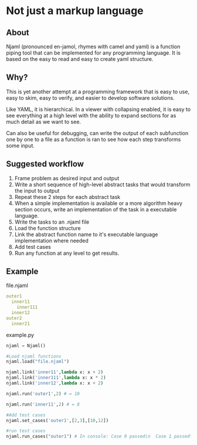 # Not just a markup language

## About 
Njaml (pronounced en-jamol, rhymes with camel and yaml) is a function piping tool that can be implemented for any programming language. It is based on the easy to read and easy to create yaml structure. 

## Why?
This is yet another attempt at a programming framework that is easy to use, easy to skim, easy to verify, and easier to develop software solutions. 

Like YAML, it is hierarchical. In a viewer with collapsing enabled, it is easy to see everything at a high level with the ability to expand sections for as much detail as we want to see.

Can also be useful for debugging, can write the output of each subfunction one by one to a file as a function is ran to see how each step transforms some input.

## Suggested workflow
1. Frame problem as desired input and output
2. Write a short sequence of high-level abstract tasks that would transform the input to output
3. Repeat these 2 steps for each abstract task
4. When a simple implementation is available or a more algorithm heavy section occurs, write an implementation of the task in a executable language.
5. Write the tasks to an .njaml file
6. Load the function structure
7. Link the abstract function name to it's executable language implementation where needed
8. Add test cases
9. Run any function at any level to get results.

## Example

file.njaml
```yaml
outer1
  inner11
    inner111
  inner12
outer2
  inner21
```

example.py
```python
njaml = Njaml()

#Load njaml functions
njaml.load("file.njaml")

njaml.link('inner11',lambda x: x + 2)
njaml.link('inner111',lambda x: x * 2)
njaml.link('inner12',lambda x: x + 2)

njaml.run('outer1',2) # = 10

njaml.run('inner11',2) # = 8

#Add test cases
njaml.set_cases('outer1',[2,3],[10,12])

#run test cases
njaml.run_cases("outer1") # In console: Case 0 passed\n  Case 1 passed\n 2 passed.\n 0 failed.
```
